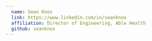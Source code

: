 ```yaml
---
  name: Sean Knox
  link: https://www.linkedin.com/in/seanknox
  affiliation: Director of Engineering, Able Health
  github: seanknox
---
```


